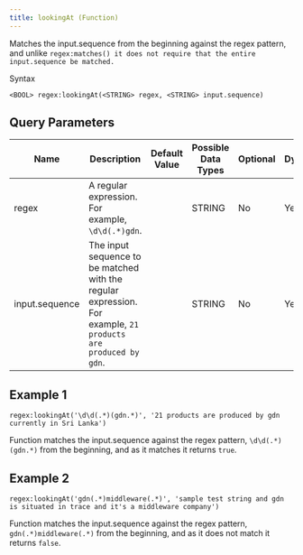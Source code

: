 ```yaml
---
title: lookingAt (Function)
---
```


Matches the input.sequence from the beginning against the regex pattern, and unlike `regex:matches() it does not require that the entire input.sequence be matched.`

Syntax

    <BOOL> regex:lookingAt(<STRING> regex, <STRING> input.sequence)

## Query Parameters

| Name           | Description                                                                                                    | Default Value | Possible Data Types | Optional | Dynamic |
|----------------|----------------------------------------------------------------------------------------------------------------|---------------|---------------------|----------|---------|
| regex          | A regular expression. For example, `\d\d(.*)gdn`.                                                             |               | STRING              | No       | Yes     |
| input.sequence | The input sequence to be matched with the regular expression. For example, `21 products are produced by gdn`. |               | STRING              | No       | Yes     |

## Example 1

    regex:lookingAt('\d\d(.*)(gdn.*)', '21 products are produced by gdn currently in Sri Lanka')

Function matches the input.sequence against the regex pattern, `\d\d(.*)(gdn.*)` from the beginning, and as it matches it returns `true`.

## Example 2

    regex:lookingAt('gdn(.*)middleware(.*)', 'sample test string and gdn is situated in trace and it's a middleware company')

Function matches the input.sequence against the regex pattern, `gdn(.*)middleware(.*)` from the beginning, and as it does not match it returns `false`.
